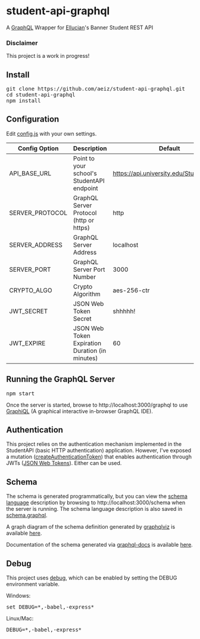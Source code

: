 # student-api-graphql
A [GraphQL](http://graphql.org/) Wrapper for [Ellucian](http://www.ellucian.com/)'s Banner Student REST API

### Disclaimer
This project is a work in progress!

## Install
<pre>
git clone https://github.com/aeiz/student-api-graphql.git
cd student-api-graphql
npm install
</pre>

## Configuration
Edit [config.js](https://github.com/aeiz/student-api-graphql/blob/master/config.js) with your own settings.

Config Option   | Description                                     | Default
--------------- | ----------------------------------------------- | -----------------------------------------
API_BASE_URL    | Point to your school's StudentAPI endpoint      | https://api.university.edu/StudentApi/api
SERVER_PROTOCOL | GraphQL Server Protocol (http or https)         | http
SERVER_ADDRESS  | GraphQL Server Address                          | localhost
SERVER_PORT     | GraphQL Server Port Number                      | 3000
CRYPTO_ALGO     | Crypto Algorithm                                | aes-256-ctr
JWT_SECRET      | JSON Web Token Secret                           | shhhhh!
JWT_EXPIRE      | JSON Web Token Expiration Duration (in minutes) | 60

## Running the GraphQL Server
<pre>
npm start
</pre>

Once the server is started, browse to http://localhost:3000/graphql to use [GraphiQL](https://github.com/graphql/graphiql) (A graphical interactive in-browser GraphQL IDE).

## Authentication
This project relies on the authentication mechanism implemented in the StudentAPI (basic HTTP authentication) application.  However, I've exposed a mutation ([createAuthenticationToken](https://github.com/aeiz/student-api-graphql/blob/master/schema/mutations/AuthenticationMutation.js)) that enables authentication through JWTs ([JSON Web Tokens](https://jwt.io/)).  Either can be used.

## Schema
The schema is generated programmatically, but you can view the [schema language](http://graphql.org/learn/schema/) description by browsing to http://localhost:3000/schema when the server is running.  The schema language description is also saved in [schema.graphql](https://github.com/aeiz/student-api-graphql/blob/master/schema.graphql).

A graph diagram of the schema definition generated by [graphqlviz](https://github.com/sheerun/graphqlviz) is available [here](https://github.com/aeiz/student-api-graphql/blob/master/student-api-graph.png).

Documentation of the schema generated via [graphql-docs](https://www.npmjs.com/package/graphql-docs) is available [here](https://aeiz.github.io/student-api-graphql/documentation.html).

## Debug
This project uses [debug](https://www.npmjs.com/package/debug), which can be enabled by setting the DEBUG environment variable.

Windows:
<pre>
set DEBUG=*,-babel,-express*
</pre>
Linux/Mac:
<pre>
DEBUG=*,-babel,-express*
</pre>
